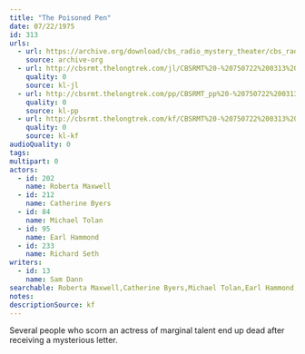 ```yaml
---
title: "The Poisoned Pen"
date: 07/22/1975
id: 313
urls: 
  - url: https://archive.org/download/cbs_radio_mystery_theater/cbs_radio_mystery_theater-0301-0350.zip/cbs_radio_mystery_theater-0301-0350%2Fcbsrmt_0313_the_poisoned_pen.mp3
    source: archive-org
  - url: http://cbsrmt.thelongtrek.com/jl/CBSRMT%20-%20750722%200313%20The%20Poisoned%20Pen_jl.mp3
    quality: 0
    source: kl-jl
  - url: http://cbsrmt.thelongtrek.com/pp/CBSRMT_pp%20-%20750722%200313%20The%20Poisoned%20Pen.mp3
    quality: 0
    source: kl-pp
  - url: http://cbsrmt.thelongtrek.com/kf/CBSRMT%20-%20750722%200313%20The%20Poisoned%20Pen_kf.mp3
    quality: 0
    source: kl-kf
audioQuality: 0
tags: 
multipart: 0
actors:  
  - id: 202
    name: Roberta Maxwell  
  - id: 212
    name: Catherine Byers  
  - id: 84
    name: Michael Tolan  
  - id: 95
    name: Earl Hammond  
  - id: 233
    name: Richard Seth
writers:  
  - id: 13
    name: Sam Dann
searchable: Roberta Maxwell,Catherine Byers,Michael Tolan,Earl Hammond,Richard Seth Sam Dann
notes: 
descriptionSource: kf
---
```

Several people who scorn an actress of marginal talent end up dead after receiving a mysterious letter.